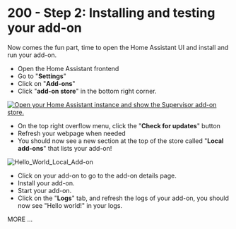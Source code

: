 # 200 - Step 2: Installing and testing your add-on

Now comes the fun part, time to open the Home Assistant UI and install and run your add-on.

- Open the Home Assistant frontend
- Go to "**Settings**"
- Click on "**Add-ons**"
- Click "**add-on store**" in the bottom right corner.

[
![Open your Home Assistant instance and show the Supervisor add-on store.](https://my.home-assistant.io/badges/supervisor_store.svg)](https://my.home-assistant.io/redirect/supervisor_store/)

- On the top right overflow menu, click the "**Check for updates**" button
- Refresh your webpage when needed
- You should now see a new section at the top of the store called "**Local add-ons**" that lists your add-on!

![Hello_World_Local_Add-on](https://github.com/vanHeemstraSystems/home-assistant-add-on-hello-world/assets/1499433/4154e1f2-6569-45ff-848b-863959bce9d2)

- Click on your add-on to go to the add-on details page.
- Install your add-on.
- Start your add-on.
- Click on the "**Logs**" tab, and refresh the logs of your add-on, you should now see "Hello world!" in your logs.

MORE ...
